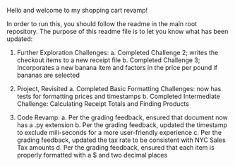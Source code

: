 Hello and welcome to my shopping cart revamp!

In order to run this, you should follow the readme in the main root repository. 
The purpose of this readme file is to let you know what has been updated:

1. Further Exploration Challenges:
a. Completed Challenge 2; writes the checkout items to a new receipt file
b. Completed Challenge 3; Incorporates a new banana item and factors in the price per pound if bananas are selected

2. Project, Revisited
a. Completed Basic Formatting Challenges: now has tests for formatting prices and timestamps
b. Completed Intermediate Challenge: Calculating Receipt Totals and Finding Products

3. Code Revamp:
a. Per the grading feedback, ensured that document now has a .py extension
b. Per the grading feedback, updated the timestamp to exclude mili-seconds for a more user-friendly experience
c. Per the grading feedback, updated the tax rate to be consistent with NYC Sales Tax amounts
d. Per the grading feedback, ensured that each item is properly formatted with a $ and two decimal places
